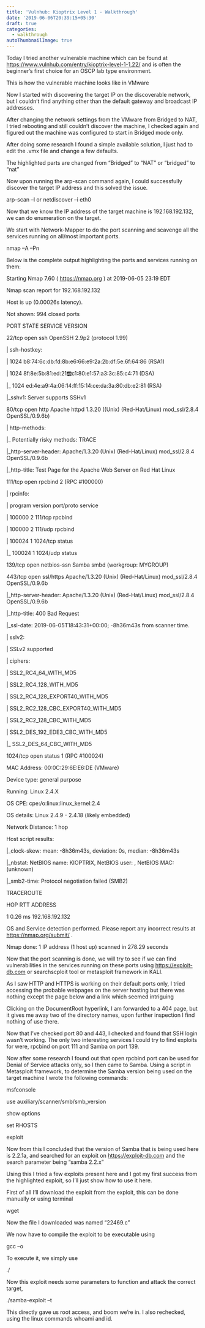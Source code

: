 ```yaml
---
title: 'Vulnhub: Kioptrix Level 1 - Walkthrough'
date: '2019-06-06T20:39:15+05:30'
draft: true
categories:
  - walkthrough
autoThumbnailImage: true
---
```

Today I tried another vulnerable machine which can be found at https://www.vulnhub.com/entry/kioptrix-level-1-1,22/ and is often the beginner’s first choice for an OSCP lab type environment.

This is how the vulnerable machine looks like in VMware

 

Now I started with discovering the target IP on the discoverable network, but I couldn’t find anything other than the default gateway and broadcast IP addresses.

After changing the network settings from the VMware from Bridged to NAT, I tried rebooting and still couldn’t discover the machine, I checked again and figured out the machine was configured to start in Bridged mode only.

After doing some research I found a simple available solution, I just had to edit the .vmx file and change a few defaults.

 

 

The highlighted parts are changed from “Bridged” to “NAT” or “bridged” to “nat”

Now upon running the arp-scan command again, I could successfully discover the target IP address and this solved the issue.

arp-scan –l 	or 	netdiscover –i eth0

 

Now that we know the IP address of the target machine is 192.168.192.132, we can do enumeration on the target.

We start with Network-Mapper to do the port scanning and scavenge all the services running on all/most important ports.

nmap –A –Pn <target IP address>

 

Below is the complete output highlighting the ports and services running on them:

Starting Nmap 7.60 ( https://nmap.org ) at 2019-06-05 23:19 EDT

Nmap scan report for 192.168.192.132

Host is up (0.00026s latency).

Not shown: 994 closed ports

PORT     STATE SERVICE     VERSION

22/tcp   open  ssh         OpenSSH 2.9p2 (protocol 1.99)

\| ssh-hostkey: 

\|   1024 b8:74:6c:db:fd:8b:e6:66:e9:2a:2b:df:5e:6f:64:86 (RSA1)

\|   1024 8f:8e:5b:81:ed:21:ab:c1:80:e1:57:a3:3c:85:c4:71 (DSA)

\|_  1024 ed:4e:a9:4a:06:14:ff:15:14:ce:da:3a:80:db:e2:81 (RSA)

\|_sshv1: Server supports SSHv1

80/tcp   open  http        Apache httpd 1.3.20 ((Unix)  (Red-Hat/Linux) mod_ssl/2.8.4 OpenSSL/0.9.6b)

\| http-methods: 

\|_  Potentially risky methods: TRACE

\|_http-server-header: Apache/1.3.20 (Unix)  (Red-Hat/Linux) mod_ssl/2.8.4 OpenSSL/0.9.6b

\|_http-title: Test Page for the Apache Web Server on Red Hat Linux

111/tcp  open  rpcbind     2 (RPC #100000)

\| rpcinfo: 

\|   program version   port/proto  service

\|   100000  2            111/tcp  rpcbind

\|   100000  2            111/udp  rpcbind

\|   100024  1           1024/tcp  status

\|_  100024  1           1024/udp  status

139/tcp  open  netbios-ssn Samba smbd (workgroup: MYGROUP)

443/tcp  open  ssl/https   Apache/1.3.20 (Unix)  (Red-Hat/Linux) mod_ssl/2.8.4 OpenSSL/0.9.6b

\|_http-server-header: Apache/1.3.20 (Unix)  (Red-Hat/Linux) mod_ssl/2.8.4 OpenSSL/0.9.6b

\|_http-title: 400 Bad Request

\|_ssl-date: 2019-06-05T18:43:31+00:00; -8h36m43s from scanner time.

\| sslv2: 

\|   SSLv2 supported

\|   ciphers: 

\|     SSL2_RC4_64_WITH_MD5

\|     SSL2_RC4_128_WITH_MD5

\|     SSL2_RC4_128_EXPORT40_WITH_MD5

\|     SSL2_RC2_128_CBC_EXPORT40_WITH_MD5

\|     SSL2_RC2_128_CBC_WITH_MD5

\|     SSL2_DES_192_EDE3_CBC_WITH_MD5

\|_    SSL2_DES_64_CBC_WITH_MD5

1024/tcp open  status      1 (RPC #100024)

MAC Address: 00:0C:29:6E:E6:DE (VMware)

Device type: general purpose

Running: Linux 2.4.X

OS CPE: cpe:/o:linux:linux_kernel:2.4

OS details: Linux 2.4.9 - 2.4.18 (likely embedded)

Network Distance: 1 hop



Host script results:

\|_clock-skew: mean: -8h36m43s, deviation: 0s, median: -8h36m43s

\|_nbstat: NetBIOS name: KIOPTRIX, NetBIOS user: <unknown>, NetBIOS MAC: <unknown> (unknown)

\|_smb2-time: Protocol negotiation failed (SMB2)



TRACEROUTE

HOP RTT     ADDRESS

1   0.26 ms 192.168.192.132



OS and Service detection performed. Please report any incorrect results at https://nmap.org/submit/ .

Nmap done: 1 IP address (1 host up) scanned in 278.29 seconds



Now that the port scanning is done, we will try to see if we can find vulnerabilities in the services running on these ports using https://exploit-db.com or searchscploit tool or metasploit framework in KALI.



As I saw HTTP and HTTPS is working on their default ports only, I tried accessing the probable webpages on the server hosting but there was nothing except the page below and a link which seemed intriguing

 



Clicking on the DocumentRoot hyperlink, I am forwarded to a 404 page, but it gives me away two of the directory names, upon further inspection I find nothing of use there.



 



 



Now that I’ve checked port 80 and 443, I checked and found that SSH login wasn’t working. The only two interesting services I could try to find exploits for were, rpcbind on port 111 and Samba on port 139.



Now after some research I found out that open rpcbind port can be used for Denial of Service attacks only, so I then came to Samba. Using a script in Metasploit framework, to determine the Samba version being used on the target machine I wrote the following commands:



msfconsole

use auxiliary/scanner/smb/smb_version 

show options

set RHOSTS <target IP>

exploit

  

Now from this I concluded that the version of Samba that is being used here is 2.2.1a, and searched for an exploit on https://exploit-db.com and the search parameter being “samba 2.2.x” 

 

Using this I tried a few exploits present here and I got my first success from the highlighted exploit, so I’ll just show how to use it here.



First of all I’ll download the exploit from the exploit, this can be done manually or using terminal

wget <file url> 



Now the file I downloaded was named “22469.c”



We now have to compile the exploit to be executable using

gcc –o <output filename> <exploit code filename>



To execute it, we simply use 

./<executable name>



 



Now this exploit needs some parameters to function and attack the correct target,

./samba-exploit –t <target address>



 



This directly gave us root access, and boom we’re in. I also rechecked, using the linux commands whoami and id.

